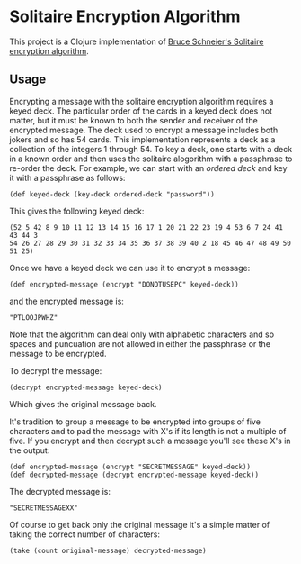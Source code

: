 # Solitaire Encryption Algorithm

This project is a Clojure implementation of [Bruce Schneier's Solitaire
encryption algorithm](http://www.schneier.com/solitaire.html).

## Usage

Encrypting a message with the solitaire encryption algorithm requires a keyed
deck. The particular order of the cards in a keyed deck does not matter, but it
must be known to both the sender and receiver of the encrypted message. The deck
used to encrypt a message includes both jokers and so has 54 cards. This
implementation represents a deck as a collection of the integers 1 through
54. To key a deck, one starts with a deck in a known order and then uses the
solitaire alogorithm with a passphrase to re-order the deck. For example, we can
start with an *ordered deck* and key it with a passphrase as follows:

    (def keyed-deck (key-deck ordered-deck "password"))

This gives the following keyed deck:

    (52 5 42 8 9 10 11 12 13 14 15 16 17 1 20 21 22 23 19 4 53 6 7 24 41 43 44 3
    54 26 27 28 29 30 31 32 33 34 35 36 37 38 39 40 2 18 45 46 47 48 49 50 51 25)

Once we have a keyed deck we can use it to encrypt a message:

    (def encrypted-message (encrypt "DONOTUSEPC" keyed-deck))

and the encrypted message is:

    "PTLOOJPWHZ"

Note that the algorithm can deal only with alphabetic characters and so spaces
and puncuation are not allowed in either the passphrase or the message to be encrypted.

To decrypt the message:

    (decrypt encrypted-message keyed-deck)

Which gives the original message back.

It's tradition to group a message to be encrypted into groups of five characters
and to pad the message with X's if its length is not a multiple of five. If you
encrypt and then decrypt such a message you'll see these X's in the output:

    (def encrypted-message (encrypt "SECRETMESSAGE" keyed-deck))
    (def decrypted-message (decrypt encrypted-message keyed-deck))

The decrypted message is:

    "SECRETMESSAGEXX"

Of course to get back only the original message it's a simple matter of taking
the correct number of characters:

    (take (count original-message) decrypted-message)